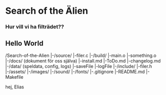 # Search of the Älien
<!-- Hello World! -->

### Hur vill vi ha filträdet??
## Hello World
<!-- Ex)

HEJ SARDOR!
eller -->

/Search-of-the-Alien
  |-/source/
    |-filer.c
  |-/build/
    |-main.o
    |-something.o
  |-/docs/  (dokument för oss själva)
    |-install.md
    |-ToDo.md
    |-changelog.md
  |-/data/   (speldata, config, logs)
    |-saveFile
    |-logFile
  |-/include/
    |-filer.h
  |-/assets/
    |-/images/
    |-/sound/
    |-/fonts/
  |-.gitignore
  |-README.md
  |-Makefile


  hej, Elias
